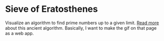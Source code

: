 # Sieve of Eratosthenes

Visualize an algorithm to find prime numbers up to a given limit.
[Read more](https://en.wikipedia.org/wiki/Sieve_of_Eratosthenes) about this ancient algorithm.
Basically, I want to make the gif on that page as a web app.
